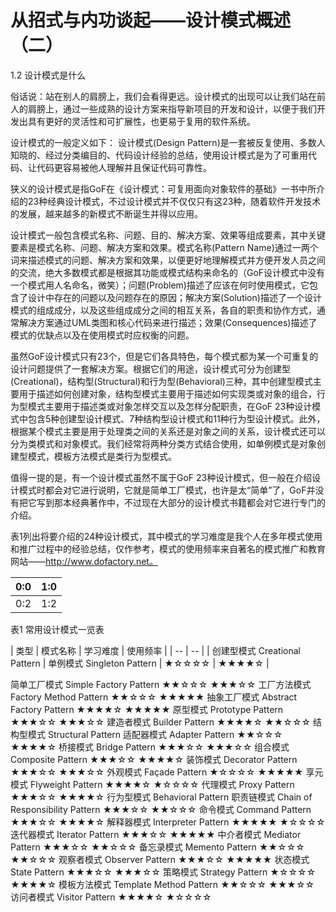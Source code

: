# 从招式与内功谈起——设计模式概述（二）

1.2 设计模式是什么

俗话说：站在别人的肩膀上，我们会看得更远。设计模式的出现可以让我们站在前人的肩膀上，通过一些成熟的设计方案来指导新项目的开发和设计，以便于我们开发出具有更好的灵活性和可扩展性，也更易于复用的软件系统。

设计模式的一般定义如下：
设计模式(Design Pattern)是一套被反复使用、多数人知晓的、经过分类编目的、代码设计经验的总结，使用设计模式是为了可重用代码、让代码更容易被他人理解并且保证代码可靠性。

狭义的设计模式是指GoF在《设计模式：可复用面向对象软件的基础》一书中所介绍的23种经典设计模式，不过设计模式并不仅仅只有这23种，随着软件开发技术的发展，越来越多的新模式不断诞生并得以应用。

设计模式一般包含模式名称、问题、目的、解决方案、效果等组成要素，其中关键要素是模式名称、问题、解决方案和效果。模式名称(Pattern Name)通过一两个词来描述模式的问题、解决方案和效果，以便更好地理解模式并方便开发人员之间的交流，绝大多数模式都是根据其功能或模式结构来命名的（GoF设计模式中没有一个模式用人名命名，微笑）；问题(Problem)描述了应该在何时使用模式，它包含了设计中存在的问题以及问题存在的原因；解决方案(Solution)描述了一个设计模式的组成成分，以及这些组成成分之间的相互关系，各自的职责和协作方式，通常解决方案通过UML类图和核心代码来进行描述；效果(Consequences)描述了模式的优缺点以及在使用模式时应权衡的问题。

虽然GoF设计模式只有23个，但是它们各具特色，每个模式都为某一个可重复的设计问题提供了一套解决方案。根据它们的用途，设计模式可分为创建型(Creational)，结构型(Structural)和行为型(Behavioral)三种，其中创建型模式主要用于描述如何创建对象，结构型模式主要用于描述如何实现类或对象的组合，行为型模式主要用于描述类或对象怎样交互以及怎样分配职责，在GoF 23种设计模式中包含5种创建型设计模式、7种结构型设计模式和11种行为型设计模式。此外，根据某个模式主要是用于处理类之间的关系还是对象之间的关系，设计模式还可以分为类模式和对象模式。我们经常将两种分类方式结合使用，如单例模式是对象创建型模式，模板方法模式是类行为型模式。

值得一提的是，有一个设计模式虽然不属于GoF 23种设计模式，但一般在介绍设计模式时都会对它进行说明，它就是简单工厂模式，也许是太“简单”了，GoF并没有把它写到那本经典著作中，不过现在大部分的设计模式书籍都会对它进行专门的介绍。

表1列出将要介绍的24种设计模式，其中模式的学习难度是我个人在多年模式使用和推广过程中的经验总结，仅作参考，模式的使用频率来自著名的模式推广和教育网站——http://www.dofactory.net。

| 0:0 | 1:0 |
| -- | -- |
| 0:2 | 1:2 |


表1  常用设计模式一览表

| 类型 | 模式名称 | 学习难度 | 使用频率  | 
| -- | -- |
| 创建型模式 Creational Pattern | 单例模式 Singleton Pattern | ★☆☆☆☆ | ★★★★☆ | 

简单工厂模式
Simple Factory Pattern
★★☆☆☆
★★★☆☆
工厂方法模式
Factory Method Pattern
★★☆☆☆
★★★★★
抽象工厂模式
Abstract  Factory Pattern
★★★★☆
★★★★★
原型模式
Prototype Pattern
★★★☆☆
★★★☆☆
建造者模式
Builder Pattern
★★★★☆
★★☆☆☆
结构型模式
Structural Pattern
适配器模式
Adapter Pattern
★★☆☆☆
★★★★☆
桥接模式
Bridge  Pattern
★★★☆☆
★★★☆☆
组合模式
Composite  Pattern
★★★☆☆
★★★★☆
装饰模式
Decorator  Pattern
★★★☆☆
★★★☆☆
外观模式
Façade  Pattern
★☆☆☆☆
★★★★★
享元模式
Flyweight  Pattern
★★★★☆
★☆☆☆☆
代理模式
Proxy  Pattern
★★★☆☆
★★★★☆
行为型模式
Behavioral Pattern
职责链模式
Chain  of Responsibility Pattern
★★★☆☆
★★☆☆☆
命令模式
Command  Pattern
★★★☆☆
★★★★☆
解释器模式
Interpreter  Pattern
★★★★★
★☆☆☆☆
迭代器模式
Iterator  Pattern
★★★☆☆
★★★★★
中介者模式
Mediator  Pattern
★★★☆☆
★★☆☆☆
备忘录模式
Memento  Pattern
★★☆☆☆
★★☆☆☆
观察者模式
Observer  Pattern
★★★☆☆
★★★★★
状态模式
State  Pattern
★★★☆☆
★★★☆☆
策略模式
Strategy  Pattern
★☆☆☆☆
★★★★☆
模板方法模式
Template  Method Pattern
★★☆☆☆
★★★☆☆
访问者模式
Visitor  Pattern
★★★★☆
★☆☆☆☆
